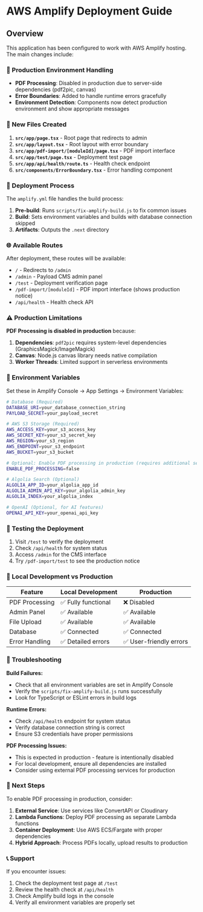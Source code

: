 # AWS Amplify Deployment Guide

## Overview

This application has been configured to work with AWS Amplify hosting. The main changes include:

### 🔧 Production Environment Handling

- **PDF Processing**: Disabled in production due to server-side dependencies (pdf2pic, canvas)
- **Error Boundaries**: Added to handle runtime errors gracefully
- **Environment Detection**: Components now detect production environment and show appropriate messages

### 📁 New Files Created

1. **`src/app/page.tsx`** - Root page that redirects to admin
2. **`src/app/layout.tsx`** - Root layout with error boundary
3. **`src/app/pdf-import/[moduleId]/page.tsx`** - PDF import interface
4. **`src/app/test/page.tsx`** - Deployment test page
5. **`src/app/api/health/route.ts`** - Health check endpoint
6. **`src/components/ErrorBoundary.tsx`** - Error handling component

### 🚀 Deployment Process

The `amplify.yml` file handles the build process:

1. **Pre-build**: Runs `scripts/fix-amplify-build.js` to fix common issues
2. **Build**: Sets environment variables and builds with database connection skipped
3. **Artifacts**: Outputs the `.next` directory

### 🌐 Available Routes

After deployment, these routes will be available:

- `/` - Redirects to `/admin`
- `/admin` - Payload CMS admin panel
- `/test` - Deployment verification page
- `/pdf-import/[moduleId]` - PDF import interface (shows production notice)
- `/api/health` - Health check API

### ⚠️ Production Limitations

**PDF Processing is disabled in production** because:

1. **Dependencies**: `pdf2pic` requires system-level dependencies (GraphicsMagick/ImageMagick)
2. **Canvas**: Node.js canvas library needs native compilation
3. **Worker Threads**: Limited support in serverless environments

### 🔧 Environment Variables

Set these in Amplify Console → App Settings → Environment Variables:

```bash
# Database (Required)
DATABASE_URI=your_database_connection_string
PAYLOAD_SECRET=your_payload_secret

# AWS S3 Storage (Required)
AWS_ACCESS_KEY=your_s3_access_key
AWS_SECRET_KEY=your_s3_secret_key
AWS_REGION=your_s3_region
AWS_ENDPOINT=your_s3_endpoint
AWS_BUCKET=your_s3_bucket

# Optional: Enable PDF processing in production (requires additional setup)
ENABLE_PDF_PROCESSING=false

# Algolia Search (Optional)
ALGOLIA_APP_ID=your_algolia_app_id
ALGOLIA_ADMIN_API_KEY=your_algolia_admin_key
ALGOLIA_INDEX=your_algolia_index

# OpenAI (Optional, for AI features)
OPENAI_API_KEY=your_openai_api_key
```

### 🧪 Testing the Deployment

1. Visit `/test` to verify the deployment
2. Check `/api/health` for system status
3. Access `/admin` for the CMS interface
4. Try `/pdf-import/test` to see the production notice

### 🔄 Local Development vs Production

| Feature | Local Development | Production |
|---------|------------------|------------|
| PDF Processing | ✅ Fully functional | ❌ Disabled |
| Admin Panel | ✅ Available | ✅ Available |
| File Upload | ✅ Available | ✅ Available |
| Database | ✅ Connected | ✅ Connected |
| Error Handling | ✅ Detailed errors | ✅ User-friendly errors |

### 🐛 Troubleshooting

**Build Failures:**
- Check that all environment variables are set in Amplify Console
- Verify the `scripts/fix-amplify-build.js` runs successfully
- Look for TypeScript or ESLint errors in build logs

**Runtime Errors:**
- Check `/api/health` endpoint for system status
- Verify database connection string is correct
- Ensure S3 credentials have proper permissions

**PDF Processing Issues:**
- This is expected in production - feature is intentionally disabled
- For local development, ensure all dependencies are installed
- Consider using external PDF processing services for production

### 🚀 Next Steps

To enable PDF processing in production, consider:

1. **External Service**: Use services like ConvertAPI or Cloudinary
2. **Lambda Functions**: Deploy PDF processing as separate Lambda functions
3. **Container Deployment**: Use AWS ECS/Fargate with proper dependencies
4. **Hybrid Approach**: Process PDFs locally, upload results to production

### 📞 Support

If you encounter issues:

1. Check the deployment test page at `/test`
2. Review the health check at `/api/health`
3. Check Amplify build logs in the console
4. Verify all environment variables are properly set